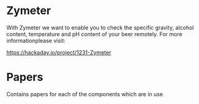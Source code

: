 Zymeter 
=========

With Zymeter we want to enable you to check the specific gravity, alcohol content, temperature and pH content of your beer remotely.  For more informationplease visit:

https://hackaday.io/project/1231-Zymeter


Papers
==========
Contains papers for each of the components which are in use
